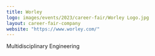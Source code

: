 ```yaml
---
title: Worley
logo: images/events/2023/career-fair/Worley Logo.jpg
layout: career-fair-company
website: "https://www.worley.com/"
---
```


Multidisciplinary Engineering
